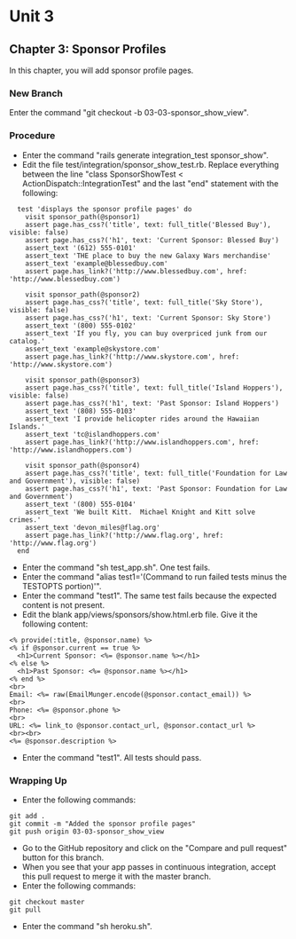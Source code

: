 # Unit 3
## Chapter 3: Sponsor Profiles

In this chapter, you will add sponsor profile pages.

### New Branch
Enter the command "git checkout -b 03-03-sponsor_show_view".

### Procedure
* Enter the command "rails generate integration_test sponsor_show".
* Edit the file test/integration/sponsor_show_test.rb.  Replace everything between the line "class SponsorShowTest < ActionDispatch::IntegrationTest" and the last "end" statement with the following:
```
  test 'displays the sponsor profile pages' do
    visit sponsor_path(@sponsor1)
    assert page.has_css?('title', text: full_title('Blessed Buy'), visible: false)
    assert page.has_css?('h1', text: 'Current Sponsor: Blessed Buy')
    assert_text '(612) 555-0101'
    assert_text 'THE place to buy the new Galaxy Wars merchandise'
    assert_text 'example@blessedbuy.com'
    assert page.has_link?('http://www.blessedbuy.com', href: 'http://www.blessedbuy.com')

    visit sponsor_path(@sponsor2)
    assert page.has_css?('title', text: full_title('Sky Store'), visible: false)
    assert page.has_css?('h1', text: 'Current Sponsor: Sky Store')
    assert_text '(800) 555-0102'
    assert_text 'If you fly, you can buy overpriced junk from our catalog.'
    assert_text 'example@skystore.com'
    assert page.has_link?('http://www.skystore.com', href: 'http://www.skystore.com')

    visit sponsor_path(@sponsor3)
    assert page.has_css?('title', text: full_title('Island Hoppers'), visible: false)
    assert page.has_css?('h1', text: 'Past Sponsor: Island Hoppers')
    assert_text '(808) 555-0103'
    assert_text 'I provide helicopter rides around the Hawaiian Islands.'
    assert_text 'tc@islandhoppers.com'
    assert page.has_link?('http://www.islandhoppers.com', href: 'http://www.islandhoppers.com')

    visit sponsor_path(@sponsor4)
    assert page.has_css?('title', text: full_title('Foundation for Law and Government'), visible: false)
    assert page.has_css?('h1', text: 'Past Sponsor: Foundation for Law and Government')
    assert_text '(800) 555-0104'
    assert_text 'We built Kitt.  Michael Knight and Kitt solve crimes.'
    assert_text 'devon_miles@flag.org'
    assert page.has_link?('http://www.flag.org', href: 'http://www.flag.org')
  end
```
* Enter the command "sh test_app.sh".  One test fails.
* Enter the command "alias test1='(Command to run failed tests minus the TESTOPTS portion)'".
* Enter the command "test1".  The same test fails because the expected content is not present.
* Edit the blank app/views/sponsors/show.html.erb file.  Give it the following content:
```
<% provide(:title, @sponsor.name) %>
<% if @sponsor.current == true %>
  <h1>Current Sponsor: <%= @sponsor.name %></h1>
<% else %>
  <h1>Past Sponsor: <%= @sponsor.name %></h1>
<% end %>
<br>
Email: <%= raw(EmailMunger.encode(@sponsor.contact_email)) %>
<br>
Phone: <%= @sponsor.phone %>
<br>
URL: <%= link_to @sponsor.contact_url, @sponsor.contact_url %>
<br><br>
<%= @sponsor.description %>
```
* Enter the command "test1".  All tests should pass.

### Wrapping Up
* Enter the following commands:
```
git add .
git commit -m "Added the sponsor profile pages"
git push origin 03-03-sponsor_show_view
```
* Go to the GitHub repository and click on the "Compare and pull request" button for this branch.
* When you see that your app passes in continuous integration, accept this pull request to merge it with the master branch.
* Enter the following commands:
```
git checkout master
git pull
```
* Enter the command "sh heroku.sh".
